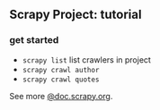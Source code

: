 ## Scrapy Project: tutorial

### get started
- ``scrapy list`` list crawlers in project
- ``scrapy crawl author``
- ``scrapy crawl quotes``

See more [@doc.scrapy.org](https://doc.scrapy.org/en/latest/intro/tutorial.html).
